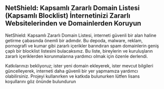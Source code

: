 ## NetShield: Kapsamlı Zararlı Domain Listesi (Kapsamlı Blocklist) İnternetinizi Zararlı Websitelerinden ve Domainlerden Koruyun

NetShield: Kapsamlı Zararlı Domain Listesi, interneti güvenli bir alan haline getirme çabasında önemli bir adımdır. Bu depoda, malware, reklam, pornografi ve kumar gibi zararlı içerikler barındıran spam domainlerin geniş çaplı bir blocklist listesini bulacaksınız. Bu liste, bireylerin ve kuruluşların zararlı içeriklerden korunmalarına yardımcı olmak için özenle derlendi.

Katkılarınızı bekliyoruz; ister yeni domain ekleyerek, ister mevcut bilgileri güncelleyerek, interneti daha güvenli bir yer yapmamıza yardımcı olabilirsiniz. Projeyi kullanırken ve katkıda bulunurken lütfen lisans koşullarını göz önünde bulundurun
